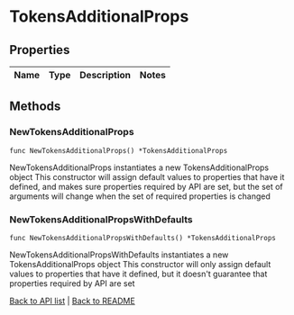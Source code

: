 # TokensAdditionalProps

## Properties

Name | Type | Description | Notes
------------ | ------------- | ------------- | -------------

## Methods

### NewTokensAdditionalProps

`func NewTokensAdditionalProps() *TokensAdditionalProps`

NewTokensAdditionalProps instantiates a new TokensAdditionalProps object
This constructor will assign default values to properties that have it defined,
and makes sure properties required by API are set, but the set of arguments
will change when the set of required properties is changed

### NewTokensAdditionalPropsWithDefaults

`func NewTokensAdditionalPropsWithDefaults() *TokensAdditionalProps`

NewTokensAdditionalPropsWithDefaults instantiates a new TokensAdditionalProps object
This constructor will only assign default values to properties that have it defined,
but it doesn't guarantee that properties required by API are set


[Back to API list](../README.md#documentation-for-api-endpoints) | [Back to README](../README.md)
